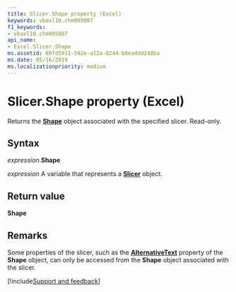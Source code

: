 ```yaml
---
title: Slicer.Shape property (Excel)
keywords: vbaxl10.chm905087
f1_keywords:
- vbaxl10.chm905087
api_name:
- Excel.Slicer.Shape
ms.assetid: 60fd5911-592e-a12a-8244-b6eaddd248ba
ms.date: 05/16/2019
ms.localizationpriority: medium
---
```



# Slicer.Shape property (Excel)

Returns the **[Shape](Excel.Shape.md)** object associated with the specified slicer. Read-only.


## Syntax

_expression_.**Shape**

_expression_ A variable that represents a **[Slicer](Excel.Slicer.md)** object.


## Return value

**Shape**


## Remarks

Some properties of the slicer, such as the **[AlternativeText](Excel.Shape.AlternativeText.md)** property of the **Shape** object, can only be accessed from the **Shape** object associated with the slicer.




[!include[Support and feedback](~/includes/feedback-boilerplate.md)]